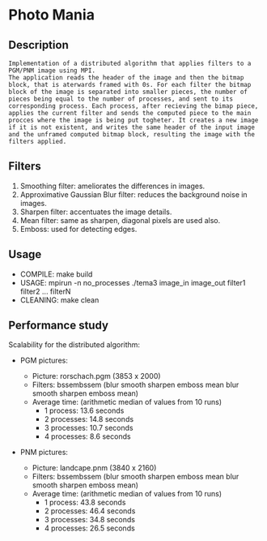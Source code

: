 # Photo Mania

## Description
	Implementation of a distributed algorithm that applies filters to a PGM/PNM image using MPI.
	The application reads the header of the image and then the bitmap block, that is aterwards framed with 0s. For each filter the bitmap block of the image is separated into smaller pieces, the number of pieces being equal to the number of processes, and sent to its corresponding process. Each process, after recieving the bimap piece, applies the current filter and sends the computed piece to the main procces where the image is being put togheter. It creates a new image if it is not existent, and writes the same header of the input image and the unframed computed bitmap block, resulting the image with the filters applied.

## Filters	
1. Smoothing filter: ameliorates the differences in images.
2. Approximative Gaussian Blur filter: reduces the background noise in images.
3. Sharpen filter: accentuates the image details.
4. Mean filter: same as sharpen, diagonal pixels are used also. 
5. Emboss: used for detecting edges.
	
## Usage
* COMPILE: make build
* USAGE: mpirun -n no_processes ./tema3 image_in image_out filter1 filter2 ... filterN
* CLEANING: make clean

## Performance study
Scalability for the distributed algorithm:
- PGM pictures:
	* Picture: rorschach.pgm (3853 x 2000)
	* Filters: bssembssem (blur smooth sharpen emboss mean blur smooth sharpen emboss mean)
	* Average time: (arithmetic median of values from 10 runs)
		* 1 process:		13.6 seconds
		* 2 processes:		14.8 seconds
		* 3 processes:		10.7 seconds
		* 4 processes:		8.6 seconds

- PNM pictures:
	* Picture: landcape.pnm (3840 x 2160)
	* Filters: bssembssem (blur smooth sharpen emboss mean blur smooth sharpen emboss mean)
	* Average time: (arithmetic median of values from 10 runs)
		* 1 process:		43.8 seconds
		* 2 processes:		46.4 seconds
		* 3 processes:		34.8 seconds
		* 4 processes:		26.5 seconds
